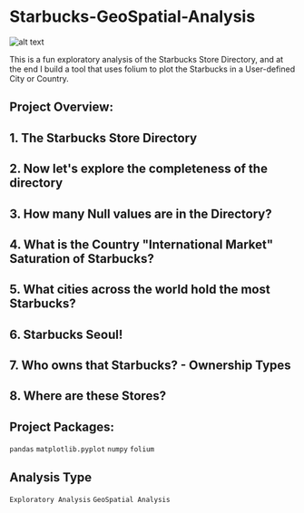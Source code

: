 # Starbucks-GeoSpatial-Analysis

![alt text](https://www.freepnglogos.com/uploads/starbucks-logo-png-1.png)

This is a fun exploratory analysis of the Starbucks Store Directory, and at the end I build a tool that uses folium to plot the Starbucks in a User-defined City or Country. 

## Project Overview:

## 1. The Starbucks Store Directory
## 2. Now let's explore the completeness of the directory
## 3. How many Null values are in the Directory?
## 4. What is the Country "International Market" Saturation of Starbucks?
## 5. What cities across the world hold the most Starbucks?
## 6. Starbucks Seoul!
## 7. Who owns that Starbucks? - Ownership Types
## 8. Where are these Stores?

## Project Packages:

`pandas`
`matplotlib.pyplot`
`numpy`
`folium`

## Analysis Type

`Exploratory Analysis`
`GeoSpatial Analysis`
